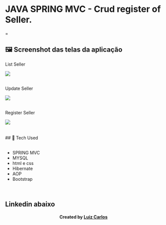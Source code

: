 ﻿# JAVA SPRING MVC - Crud register of Seller.



=


## 🖼 Screenshot das telas da aplicação <br/>
<p>List Seller</p><img src="WebContent/WEB-INF/images/list.PNG">
<br/>
<br/>
<p>Update Seller</p><img src="WebContent/WEB-INF/images/Update.PNG">
<br/>
<br/>
<p>Register Seller</p><img src="WebContent/WEB-INF/images/AddSeller.PNG">
<br/>
<br/>

<br/>
## 🚀 Tech Used<br/>
<br/>



- SPRING MVC<br/>
- MYSQL <br/>
- html e css <br/>
- Hibernate<br/>
- AOP <br/>
- Bootstrap
<br/>



## Linkedin abaixo

<h4 align="center">
   Created by   <a href="https://www.linkedin.com/in/luiz-carlos-b50693173/" target="_blank"> Luiz Carlos </a>
</h4>

</html>
